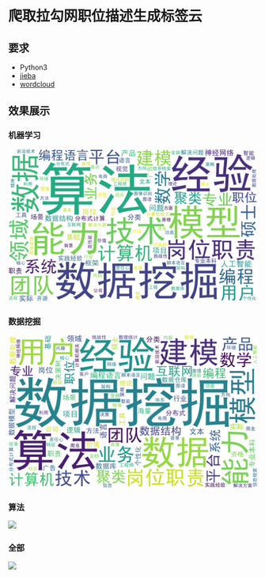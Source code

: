 # 爬取拉勾网职位描述生成标签云
## 要求
- Python3
- [jieba](https://github.com/fxsjy/jieba)
- [wordcloud](https://github.com/amueller/word_cloud)
## 效果展示
### 机器学习
![](pic/机器学习.png)
### 数据挖掘
![](pic/数据挖掘.png)
### 算法
![](pic/算法.png")
### 全部
![](pic/All.png")

